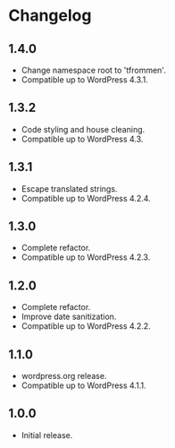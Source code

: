 # Changelog

## 1.4.0
* Change namespace root to 'tfrommen'.
* Compatible up to WordPress 4.3.1.

## 1.3.2
* Code styling and house cleaning.
* Compatible up to WordPress 4.3.

## 1.3.1
* Escape translated strings.
* Compatible up to WordPress 4.2.4.

## 1.3.0
* Complete refactor.
* Compatible up to WordPress 4.2.3.

## 1.2.0
* Complete refactor.
* Improve date sanitization.
* Compatible up to WordPress 4.2.2.

## 1.1.0
* wordpress.org release.
* Compatible up to WordPress 4.1.1.

## 1.0.0
* Initial release.
